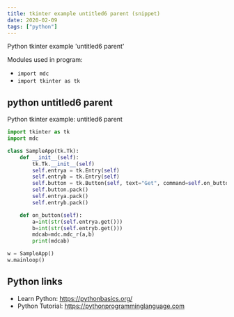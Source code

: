 ```yaml
---
title: tkinter example untitled6 parent (snippet)
date: 2020-02-09
tags: ["python"]
---
```

Python tkinter example 'untitled6 parent'


Modules used in program: 
* `import mdc`
* `import tkinter as tk`

## python untitled6 parent

Python tkinter example: untitled6 parent

```python
import tkinter as tk
import mdc

class SampleApp(tk.Tk):
    def __init__(self):
        tk.Tk.__init__(self)
        self.entrya = tk.Entry(self)
        self.entryb = tk.Entry(self)
        self.button = tk.Button(self, text="Get", command=self.on_button)
        self.button.pack()
        self.entrya.pack()
        self.entryb.pack()

    def on_button(self):
        a=int(str(self.entrya.get()))
        b=int(str(self.entryb.get()))
        mdcab=mdc.mdc_r(a,b)
        print(mdcab)

w = SampleApp()
w.mainloop()

```

## Python links

- Learn Python: https://pythonbasics.org/
- Python Tutorial: https://pythonprogramminglanguage.com

